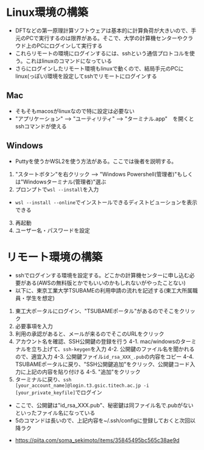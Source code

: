 # Linux環境の構築
* DFTなどの第一原理計算ソフトウェアは基本的に計算負荷が大きいので、手元のPCで実行するのは限界がある。そこで、大学の計算機センターやクラウド上のPCにログインして実行する
* これらリモートの環境にログインするには、sshという通信プロトコルを使う。これはlinuxのコマンドになっている
* さらにログインしたリモート環境もlinuxで動くので、結局手元のPCにlinux(っぽい)環境を設定してsshでリモートにログインする

## Mac
* そもそもmacosがlinuxなので特に設定は必要ない
* "アプリケーション" --> "ユーティリティ" --> "ターミナル.app"　を開くとsshコマンドが使える

## Windows
* Puttyを使うかWSL2を使う方法がある。ここでは後者を説明する。
1. "スタートボタン"を右クリック --> "Windows Powershell(管理者)"もしくは"Windowsターミナル(管理者)"選ぶ
2. プロンプトで`wsl --install`を入力
  * `wsl --install --online`でインストールできるディストビューションを表示できる
3. 再起動
4. ユーザー名・パスワードを設定

# リモート環境の構築
* sshでログインする環境を設定する。どこかの計算機センターに申し込む必要がある(AWSの無料版とかでもいいのかもしれないがやったことない)
* 以下に、東京工業大学TSUBAMEの利用申請の流れを記述する(東工大所属職員・学生を想定)
1. 東工大ポータルにログイン、"TSUBAMEポータル"があるのでそこをクリック
2. 必要事項を入力
3. 利用の承認があると、メールが来るのでそこのURLをクリック
4. アカウント名を確認、SSH公開鍵の登録を行う
  4-1. mac/windowsのターミナルを立ち上げて、`ssh-keygen`を入力
  4-2. 公開鍵のファイル名を聞かれるので、適宜入力
  4-3. 公開鍵ファイル`id_rsa_XXX_.pub`の内容をコピー
  4-4. TSUBAMEポータルに戻り、"SSH公開鍵追加"をクリック、公開鍵コード入力に上記の内容を貼り付ける
  4-5. "追加"をクリック
5. ターミナルに戻り、`ssh [your_account_name]@login.t3.gsic.titech.ac.jp -i [your_private_keyfile]`でログイン

* ここで、公開鍵は"id_rsa_XXX.pub"、秘密鍵は同ファイル名で.pubがないといったファイル名になっている
* 5のコマンドは長いので、上記内容を~/.ssh/configに登録しておくと次回以降ラク
 + https://qiita.com/soma_sekimoto/items/35845495bc565c38ae9d

